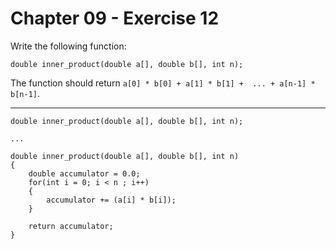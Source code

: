 # Chapter 09 - Exercise 12

Write the following function:

```
double inner_product(double a[], double b[], int n);
```

The function should return `a[0] * b[0] + a[1] * b[1] +  ... + a[n-1] * b[n-1]`.

---

```
double inner_product(double a[], double b[], int n);

...

double inner_product(double a[], double b[], int n)
{
    double accumulator = 0.0;
    for(int i = 0; i < n ; i++)
    {
        accumulator += (a[i] * b[i]);
    }

    return accumulator;
}
```
